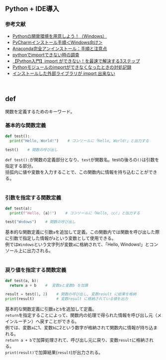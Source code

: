 ## Python + IDE導入
### 参考文献
- [Pythonの開発環境を用意しよう！（Windows）](https://prog-8.com/docs/python-env-win)
- [PyCharmインストール手順＜Windows向け＞](https://sukkiri.jp/technologies/ides/pycharm/pycharm-win.html)
- [Anaconda完全アンインストール：手順と注意点](https://beginner-engineers.com/uninstall-anaconda/)
- [pythonでimportできない時の調査](https://qiita.com/jmtsn/items/866a601424131c923b75)
- [【Python入門】import ができない！を最速で解決する3ステップ](https://www.sejuku.net/blog/71311)
- [Pythonモジュールのimportができなくなったときの対処記録](https://qiita.com/Kent_recuca/items/349586e9c034535f2991)
- [インストールした外部ライブラリが import 出来ない](https://ja.stackoverflow.com/questions/59693/%E3%82%A4%E3%83%B3%E3%82%B9%E3%83%88%E3%83%BC%E3%83%AB%E3%81%97%E3%81%9F%E5%A4%96%E9%83%A8%E3%83%A9%E3%82%A4%E3%83%96%E3%83%A9%E3%83%AA%E3%81%8C-import-%E5%87%BA%E6%9D%A5%E3%81%AA%E3%81%84)
<br>

## def
関数を定義するためのキーワード。<br>

### 基本的な関数定義
```python
def test():
  print("Hello, World!")    # コンソールに「Hello, World!」と出力する

test()    # 関数の呼び出し
```
`def test():`が関数の定義部分となり、`test`が関数名。testの後ろの`()`は引数を指定する部分。  
括弧内に値や変数を入力することで、この関数内に情報を持ち込むことができる。<br>
<br>

### 引数を指定する関数定義
```python
def test(a):
  print(f"Hello, {a}!")    # コンソールに「Hello, ○○!」と出力する

test("Wndows")    # 関数の呼び出し
```
基本的な関数定義に引数`a`を追加して定義。この関数内では関数を呼び出した際に引数で指定した情報が`a`という変数として使用できる。<br>
例では`Windows`という文字列が変数`a`に格納されて、「Hello, Windows!」とコンソール上に出力される。<br>
<br>

### 戻り値を指定する関数定義
```python
def test(a, b):
  return a + b    #  変数aと変数b を加算

result = test(1, 2)    # 関数の呼び出し, 変数result に結果を格納
print(result)          # 変数result に格納されている値を出力
```
基本的な関数定義に引数`a`と`b`を追加して定義。<br>
`return`を指定することによって、関数内の処理で得られた情報を呼び出し元（メインルーチン）へ戻すことができる。<br>
例では、変数`a`に1、変数`b`に2という数字が格納されて関数内に情報が持ち込まれる。<br>
`return a + b`で加算処理されて、呼び出し元に戻り、変数`result`に格納される。<br>
`print(result)`で加算結果(`result`)が出力される。
